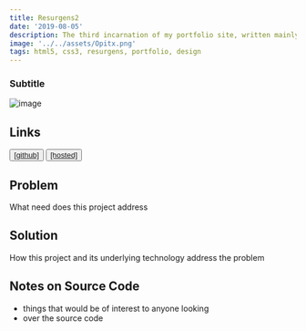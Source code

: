 ```yaml
---
title: Resurgens2
date: '2019-08-05'
description: The third incarnation of my portfolio site, written mainly in HTML5 and CSS3 with additional JS functionality, the first to feature my artwork within the interface (as the background) and using modals and tabulation as a means of displaying the content in a stylish way,
image: '../../assets/Opitx.png'
tags: html5, css3, resurgens, portfolio, design
---
```

### Subtitle
![image](url)
## Links
<button className="nav-btn  ml-2">
   <a href="https://github.com/Thomashighbaugh/decommisioner">
   [github]
   </a>
</button>
<button className="nav-btn ml-2">
 <a href="https://not-another-devlog.netlify.com/">
   [hosted]
   </a>
</button>

## Problem
What need does this project address

## Solution
How this project and its underlying technology address the problem

## Notes on Source Code
- things that would be of interest to anyone looking
- over the source code
